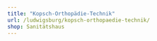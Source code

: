 ```yaml
---
title: "Kopsch-Orthopädie-Technik"
url: /ludwigsburg/kopsch-orthopaedie-technik/
shop: Sanitätshaus
---
```

